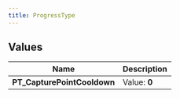 ```yaml
---
title: ProgressType
---
```


## Values

| Name | Description |
| ---- | ----------- |
| **PT\_CapturePointCooldown** | Value: **0** |

